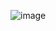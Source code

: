 ![image](https://github.com/ilrexho2011/Project-EULER-Possible-Solutions-Problems-201_to_300/assets/61479363/9e980a26-cc99-4829-bb2a-2840b9d193f0)

